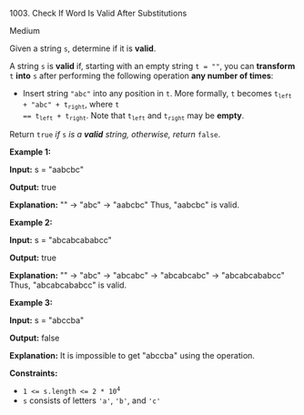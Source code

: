 1003\. Check If Word Is Valid After Substitutions

Medium

Given a string `s`, determine if it is **valid**.

A string `s` is **valid** if, starting with an empty string `t = ""`, you can **transform** `t` **into** `s` after performing the following operation **any number of times**:

*   Insert string `"abc"` into any position in `t`. More formally, `t` becomes <code>t<sub>left</sub> + "abc" + t<sub>right</sub></code>, where <code>t == t<sub>left</sub> + t<sub>right</sub></code>. Note that <code>t<sub>left</sub></code> and <code>t<sub>right</sub></code> may be **empty**.

Return `true` _if_ `s` _is a **valid** string, otherwise, return_ `false`.

**Example 1:**

**Input:** s = "aabcbc"

**Output:** true

**Explanation:** "" -> "abc" -> "aabcbc" Thus, "aabcbc" is valid.

**Example 2:**

**Input:** s = "abcabcababcc"

**Output:** true

**Explanation:** "" -> "abc" -> "abcabc" -> "abcabcabc" -> "abcabcababcc" Thus, "abcabcababcc" is valid.

**Example 3:**

**Input:** s = "abccba"

**Output:** false

**Explanation:** It is impossible to get "abccba" using the operation.

**Constraints:**

*   <code>1 <= s.length <= 2 * 10<sup>4</sup></code>
*   `s` consists of letters `'a'`, `'b'`, and `'c'`